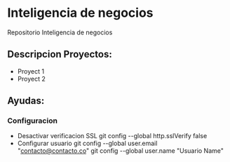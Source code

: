 # Inteligencia de negocios
Repositorio Inteligencia de negocios

## Descripcion Proyectos:
- Proyect 1
- Proyect 2

## Ayudas:
### Configuracion
- Desactivar verificacion SSL
git config --global http.sslVerify false
- Configurar usuario
git config --global user.email "contacto@contacto.co" 
git config --global user.name "Usuario Name"